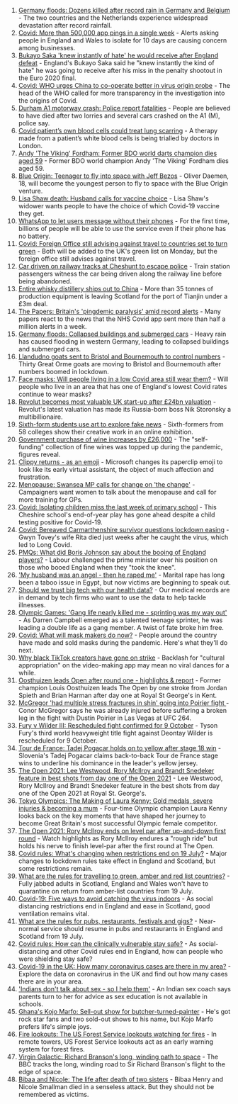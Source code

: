 1. [Germany floods: Dozens killed after record rain in Germany and Belgium](https://www.bbc.co.uk/news/world-europe-57846200) - The two countries and the Netherlands experience widespread devastation after record rainfall.
2. [Covid: More than 500,000 app pings in a single week](https://www.bbc.co.uk/news/uk-57854999) - Alerts asking people in England and Wales to isolate for 10 days are causing concern among businesses.
3. [Bukayo Saka 'knew instantly of hate' he would receive after England defeat](https://www.bbc.co.uk/sport/football/57855251) - England's Bukayo Saka said he "knew instantly the kind of hate" he was going to receive after his miss in the penalty shootout in the Euro 2020 final.
4. [Covid: WHO urges China to co-operate better in virus origin probe](https://www.bbc.co.uk/news/world-asia-china-57855653) - The head of the WHO called for more transparency in the investigation into the origins of Covid.
5. [Durham A1 motorway crash: Police report fatalities](https://www.bbc.co.uk/news/uk-england-tyne-57857358) - People are believed to have died after two lorries and several cars crashed on the A1 (M), police say.
6. [Covid patient’s own blood cells could treat lung scarring](https://www.bbc.co.uk/news/uk-57837432) - A therapy made from a patient’s white blood cells is being trialled by doctors in London.
7. [Andy 'The Viking' Fordham: Former BDO world darts champion dies aged 59](https://www.bbc.co.uk/sport/darts/57856227) - Former BDO world champion Andy 'The Viking' Fordham dies aged 59.
8. [Blue Origin: Teenager to fly into space with Jeff Bezos](https://www.bbc.co.uk/news/world-us-canada-57855650) - Oliver Daemen, 18, will become the youngest person to fly to space with the Blue Origin venture.
9. [Lisa Shaw death: Husband calls for vaccine choice](https://www.bbc.co.uk/news/uk-england-tyne-57848367) - Lisa Shaw's widower wants people to have the choice of which Covid-19 vaccine they get.
10. [WhatsApp to let users message without their phones](https://www.bbc.co.uk/news/technology-57849883) - For the first time, billions of people will be able to use the service even if their phone has no battery.
11. [Covid: Foreign Office still advising against travel to countries set to turn green](https://www.bbc.co.uk/news/business-57854972) - Both will be added to the UK's green list on Monday, but the foreign office still advises against travel.
12. [Car driven on railway tracks at Cheshunt to escape police](https://www.bbc.co.uk/news/uk-england-beds-bucks-herts-57853305) - Train station passengers witness the car being driven along the railway line before being abandoned.
13. [Entire whisky distillery ships out to China](https://www.bbc.co.uk/news/uk-scotland-scotland-business-57825081) - More than 35 tonnes of production equipment is leaving Scotland for the port of Tianjin under a £3m deal.
14. [The Papers: Britain's 'pingdemic paralysis' amid record alerts](https://www.bbc.co.uk/news/blogs-the-papers-57858393) - Many papers react to the news that the NHS Covid app sent more than half a million alerts in a week.
15. [Germany floods: Collapsed buildings and submerged cars](https://www.bbc.co.uk/news/world-europe-57849078) - Heavy rain has caused flooding in western Germany, leading to collapsed buildings and submerged cars.
16. [Llandudno goats sent to Bristol and Bournemouth to control numbers](https://www.bbc.co.uk/news/uk-wales-57849393) - Thirty Great Orme goats are moving to Bristol and Bournemouth after numbers boomed in lockdown.
17. [Face masks: Will people living in a low Covid area still wear them?](https://www.bbc.co.uk/news/uk-england-norfolk-57848687) - Will people who live in an area that has one of England's lowest Covid rates continue to wear masks?
18. [Revolut becomes most valuable UK start-up after £24bn valuation](https://www.bbc.co.uk/news/business-57854969) - Revolut's latest valuation has made its Russia-born boss Nik Storonsky a multibillionaire.
19. [Sixth-form students use art to explore fake news](https://www.bbc.co.uk/news/in-pictures-57812031) - Sixth-formers from 58 colleges show their creative work in an online exhibition.
20. [Government purchase of wine increases by £26,000](https://www.bbc.co.uk/news/uk-politics-57848267) - The "self-funding" collection of fine wines was topped up during the pandemic, figures reveal.
21. [Clippy returns - as an emoji](https://www.bbc.co.uk/news/technology-57849880) - Microsoft changes its paperclip emoji to look like its early virtual assistant, the object of much affection and frustration.
22. [Menopause: Swansea MP calls for change on 'the change'](https://www.bbc.co.uk/news/uk-wales-57838624) - Campaigners want women to talk about the menopause and call for more training for GPs.
23. [Covid: Isolating children miss the last week of primary school](https://www.bbc.co.uk/news/uk-57837434) - This Cheshire school's end-of-year play has gone ahead despite a child testing positive for Covid-19.
24. [Covid: Bereaved Carmarthenshire survivor questions lockdown easing](https://www.bbc.co.uk/news/uk-wales-57838628) - Gwyn Tovey's wife Rita died just weeks after he caught the virus, which led to Long Covid.
25. [PMQs: What did Boris Johnson say about the booing of England players?](https://www.bbc.co.uk/news/57837572) - Labour challenged the prime minister over his position on those who booed England when they "took the knee".
26. ['My husband was an angel - then he raped me'](https://www.bbc.co.uk/news/world-middle-east-57694110) - Marital rape has long been a taboo issue in Egypt, but now victims are beginning to speak out.
27. [Should we trust big tech with our health data?](https://www.bbc.co.uk/news/business-57817804) - Our medical records are in demand by tech firms who want to use the data to help tackle illnesses.
28. [Olympic Games: 'Gang life nearly killed me - sprinting was my way out'](https://www.bbc.co.uk/sport/athletics/57656659) - As Darren Campbell emerged as a talented teenage sprinter, he was leading a double life as a gang member. A twist of fate broke him free.
29. [Covid: What will mask makers do now?](https://www.bbc.co.uk/news/newsbeat-57737666) - People around the country have made and sold masks during the pandemic. Here's what they'll do next.
30. [Why black TikTok creators have gone on strike](https://www.bbc.co.uk/news/world-us-canada-57841055) - Backlash for "cultural appropriation" on the video-making app may mean no viral dances for a while.
31. [Oosthuizen leads Open after round one - highlights & report](https://www.bbc.co.uk/sport/golf/57854050) - Former champion Louis Oosthuizen leads The Open by one stroke from Jordan Spieth and Brian Harman after day one at Royal St George's in Kent.
32. [McGregor 'had multiple stress fractures in shin' going into Poirier fight ](https://www.bbc.co.uk/sport/mixed-martial-arts/57856435) - Conor McGregor says he was already injured before suffering a broken leg in the fight with Dustin Poirier in Las Vegas at UFC 264.
33. [Fury v Wilder III: Rescheduled fight confirmed for 9 October](https://www.bbc.co.uk/sport/boxing/57856232) - Tyson Fury's third world heavyweight title fight against Deontay Wilder is rescheduled for 9 October.
34. [Tour de France: Tadej Pogacar holds on to yellow after stage 18 win](https://www.bbc.co.uk/sport/cycling/57855533) - Slovenia's Tadej Pogacar claims back-to-back Tour de France stage wins to underline his dominance in the leader's yellow jersey.
35. [The Open 2021: Lee Westwood, Rory McIlroy and Brandt Snedeker feature in best shots from day one of the Open 2021](https://www.bbc.co.uk/sport/av/golf/57858253) - Lee Westwood, Rory McIlroy and Brandt Snedeker feature in the best shots from day one of the Open 2021 at Royal St. George's.
36. [Tokyo Olympics: The Making of Laura Kenny: Gold medals, severe injuries & becoming a mum](https://www.bbc.co.uk/sport/av/olympics/57839204) - Four-time Olympic champion Laura Kenny looks back on the key moments that have shaped her journey to become Great Britain's most successful Olympic female competitor.
37. [The Open 2021: Rory McIlroy ends on level par after up-and-down first round](https://www.bbc.co.uk/sport/av/golf/57857956) - Watch highlights as Rory McIlroy endures a "rough ride" but holds his nerve to finish level-par after the first round at The Open.
38. [Covid rules: What's changing when restrictions end on 19 July?](https://www.bbc.co.uk/news/explainers-52530518) - Major changes to lockdown rules take effect in England and Scotland, but some restrictions remain.
39. [What are the rules for travelling to green, amber and red list countries?](https://www.bbc.co.uk/news/explainers-52544307) - Fully jabbed adults in Scotland, England and Wales won't have to quarantine on return from amber-list countries from 19 July.
40. [Covid-19: Five ways to avoid catching the virus indoors](https://www.bbc.co.uk/news/explainers-53917432) - As social distancing restrictions end in England and ease in Scotland, good ventilation remains vital.
41. [What are the rules for pubs, restaurants, festivals and gigs?](https://www.bbc.co.uk/news/business-52977388) - Near-normal service should resume in pubs and restaurants in England and Scotland from 19 July.
42. [Covid rules: How can the clinically vulnerable stay safe?](https://www.bbc.co.uk/news/health-51997151) - As social-distancing and other Covid rules end in England, how can people who were shielding stay safe?
43. [Covid-19 in the UK: How many coronavirus cases are there in my area?](https://www.bbc.co.uk/news/uk-51768274) - Explore the data on coronavirus in the UK and find out how many cases there are in your area.
44. ['Indians don't talk about sex - so I help them'](https://www.bbc.co.uk/news/stories-56838660) - An Indian sex coach says parents turn to her for advice as sex education is not available in schools.
45. [Ghana's Kojo Marfo: Sell-out show for butcher-turned-painter](https://www.bbc.co.uk/news/world-africa-57553149) - He's got rock star fans and two sold-out shows to his name, but Kojo Marfo prefers life's simple joys.
46. [Fire lookouts: The US Forest Service lookouts watching for fires](https://www.bbc.co.uk/news/world-us-canada-57626403) - In remote towers, US Forest Service lookouts act as an early warning system for forest fires.
47. [Virgin Galactic: Richard Branson's long, winding path to space](https://www.bbc.co.uk/news/science-environment-57798167) - The BBC tracks the long, winding road to Sir Richard Branson's flight to the edge of space.
48. [Bibaa and Nicole: The life after death of two sisters](https://www.bbc.co.uk/news/uk-england-london-57679755) - Bibaa Henry and Nicole Smallman died in a senseless attack. But they should not be remembered as victims.
